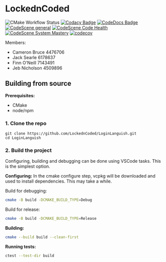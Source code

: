 # LockednCoded

![CMake Workflow Status](https://github.com/LockednCoded/LoginLanguish/actions/workflows/cmake.yml/badge.svg)
[![Codacy Badge](https://app.codacy.com/project/badge/Grade/77e352dbe59a454fae44f44b10b5218b)](https://app.codacy.com/gh/LockednCoded/LoginLanguish/dashboard?utm_source=gh&utm_medium=referral&utm_content=&utm_campaign=Badge_grade)
[![CodeDocs Badge](https://codedocs.xyz/LockednCoded/LoginLanguish.svg)](https://codedocs.xyz/LockednCoded/LoginLanguish/)
[![CodeScene general](https://codescene.io/images/analyzed-by-codescene-badge.svg)](https://codescene.io/projects/43160)
[![CodeScene Code Health](https://codescene.io/projects/43160/status-badges/code-health)](https://codescene.io/projects/43160)
[![CodeScene System Mastery](https://codescene.io/projects/43160/status-badges/system-mastery)](https://codescene.io/projects/43160)
[![codecov](https://codecov.io/gh/LockednCoded/LoginLanguish/graph/badge.svg?token=1LN5G3NIQY)](https://codecov.io/gh/LockednCoded/LoginLanguish)

Members:

- Cameron Bruce 4476706
- Jack Searle 6178637
- Finn O'Neill 7143491
- Jeb Nicholson 4509896

## Building from source

**Prerequisites:**

- CMake
- node/npm

### 1. Clone the repo

```
git clone https://github.com/LockednCoded/LoginLanguish.git
cd LoginLanguish
```

### 2. Build the project

Configuring, building and debugging can be done using VSCode tasks. This is the simplest option.

**Configuring:**
In the cmake configure step, vcpkg will be downloaded and used to install dependencies. This may take a while.


Build for debugging:
```bash
cmake -B build -DCMAKE_BUILD_TYPE=Debug
```

Build for release:
```bash
cmake -B build -DCMAKE_BUILD_TYPE=Release
```

**Building:**

```bash
cmake --build build --clean-first
```

**Running tests:**

```bash
ctest --test-dir build
```
